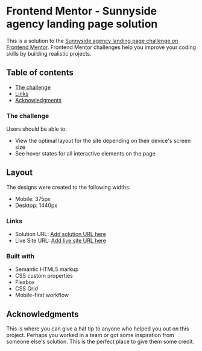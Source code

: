 # Frontend Mentor - Sunnyside agency landing page solution

This is a solution to the [Sunnyside agency landing page challenge on Frontend Mentor](https://www.frontendmentor.io/challenges/sunnyside-agency-landing-page-7yVs3B6ef). Frontend Mentor challenges help you improve your coding skills by building realistic projects.

## Table of contents

- [The challenge](./design/desktop-preview.jpg.jpg)
- [Links](#links)
- [Acknowledgments](#acknowledgments)

### The challenge

Users should be able to:

- View the optimal layout for the site depending on their device's screen size
- See hover states for all interactive elements on the page

## Layout

The designs were created to the following widths:

- Mobile: 375px
- Desktop: 1440px

### Links

- Solution URL: [Add solution URL here](https://github.com/JuanCardona16/Sunnyside-agency-landing-page/)
- Live Site URL: [Add live site URL here](https://juancardona16.github.io/Sunnyside-agency-landing-page/)

### Built with

- Semantic HTML5 markup
- CSS custom properties
- Flexbox
- CSS Grid
- Mobile-first workflow

## Acknowledgments

This is where you can give a hat tip to anyone who helped you out on this project. Perhaps you worked in a team or got some inspiration from someone else's solution. This is the perfect place to give them some credit.
